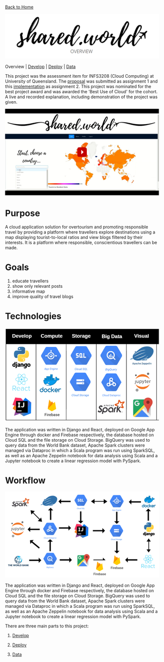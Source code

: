 [Back to Home](https://teanlouise.github.io)

![sw_overview](./images/sw_overview_title.PNG)

Overview    |     [Develop](https://teanlouise.github.io/shared-world/develop)    |   [Deploy](https://teanlouise.github.io/shared-world/deploy)    |   [Data](https://teanlouise.github.io/shared-world-data)

This project was the assessment item for INFS3208 (Cloud Computing) at University of Queensland. The [proposal](https://teanlouise.github.io/shared-world/proposal) was submitted as assignment 1 and this [implementation](https://shared-world.web.app) as assignment 2. This project was nominated for the best project award and was awarded the 'Best Use of Cloud' for the cohort. A live and recorded explanation, including demonstration of the project was given. 

[![video](./images/sw_overview_video.png)](https://www.youtube.com/watch?v=C7-FDgk8Jqk)

# Purpose
A cloud application solution for overtourism and promoting responsible travel by providing a platform where travellers explore destinations using a map displaying tourist-to-local ratios and view blogs filtered by their interests. It is a platform where responsible, conscientious travellers can be made. 

# Goals
1.	educate travellers
2.	show only relevant posts
3.	informative map
4.	improve quality of travel blogs

# Technologies
![sw_tech](./images/sw_overview_tech.PNG)

The application was written in Django and React, deployed on Google App Engine through docker and Firebase respectively, the database hosted on Cloud SQL and the file storage on Cloud Storage. BigQuery was used to query data from the World Bank dataset, Apache Spark clusters were managed via Dataproc in which a Scala program was run using SparkSQL, as well as an Apache Zeppelin notebook for data analysis using Scala and a Jupyter notebook to create a linear regression model with PySpark. 

# Workflow
![sw_workflow](./images/sw_overview_workflow.PNG)

The application was written in Django and React, deployed on Google App Engine through docker and Firebase respectively, the database hosted on Cloud SQL and the file storage on Cloud Storage. BigQuery was used to query data from the World Bank dataset, Apache Spark clusters were managed via Dataproc in which a Scala program was run using SparkSQL, as well as an Apache Zeppelin notebook for data analysis using Scala and a Jupyter notebook to create a linear regression model with PySpark.

There are three main parts to this project:

1. [Develop](https://teanlouise.github.io/shared-world/develop)

2. [Deploy](https://teanlouise.github.io/shared-world/deploy)

3. [Data](https://teanlouise.github.io/shared-world-data)
